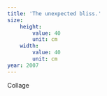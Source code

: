 ```yaml
---
title: 'The unexpected bliss.'
size:
    height:
        value: 40
        unit: cm
    width:
        value: 40
        unit: cm
year: 2007
---
```

Collage
